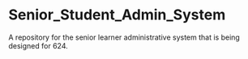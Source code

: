 # Senior_Student_Admin_System
A repository for the senior learner administrative system that is being designed for 624.
